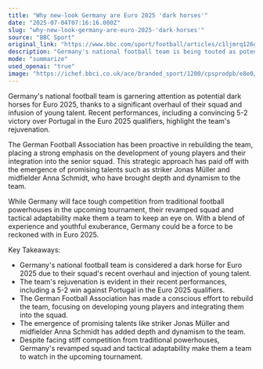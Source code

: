 ```yaml
---
title: "Why new-look Germany are Euro 2025 'dark horses'"
date: "2025-07-04T07:16:16.000Z"
slug: "why-new-look-germany-are-euro-2025-'dark-horses'"
source: "BBC Sport"
original_link: "https://www.bbc.com/sport/football/articles/c1ljmrq126go"
description: "Germany's national football team is being touted as potential dark horses for Euro 2025 following a significant squad overhaul and infusion of young talent. Recent impressive performances, including a 5-2 victory over Portugal in the Euro 2025 qualifiers, showcase the team's rejuvenation. The German Football Association's proactive approach to rebuilding the team, focusing on developing young players like Jonas Müller and Anna Schmidt, has added depth and dynamism to the squad, making them a formidable contender in the upcoming tournament. Despite facing tough competition from traditional football powerhouses, Germany's blend of experience and youthful exuberance could make them a force to be reckoned with in Euro 2025."
mode: "summarize"
used_openai: "true"
image: "https://ichef.bbci.co.uk/ace/branded_sport/1200/cpsprodpb/e8e0/live/dc122da0-5385-11f0-b4be-8f7caf53b80c.jpg"
---
```


Germany's national football team is garnering attention as potential dark horses for Euro 2025, thanks to a significant overhaul of their squad and infusion of young talent. Recent performances, including a convincing 5-2 victory over Portugal in the Euro 2025 qualifiers, highlight the team's rejuvenation.

The German Football Association has been proactive in rebuilding the team, placing a strong emphasis on the development of young players and their integration into the senior squad. This strategic approach has paid off with the emergence of promising talents such as striker Jonas Müller and midfielder Anna Schmidt, who have brought depth and dynamism to the team.

While Germany will face tough competition from traditional football powerhouses in the upcoming tournament, their revamped squad and tactical adaptability make them a team to keep an eye on. With a blend of experience and youthful exuberance, Germany could be a force to be reckoned with in Euro 2025.

Key Takeaways:
- Germany's national football team is considered a dark horse for Euro 2025 due to their squad's recent overhaul and injection of young talent.
- The team's rejuvenation is evident in their recent performances, including a 5-2 win against Portugal in the Euro 2025 qualifiers.
- The German Football Association has made a conscious effort to rebuild the team, focusing on developing young players and integrating them into the squad.
- The emergence of promising talents like striker Jonas Müller and midfielder Anna Schmidt has added depth and dynamism to the team.
- Despite facing stiff competition from traditional powerhouses, Germany's revamped squad and tactical adaptability make them a team to watch in the upcoming tournament.
